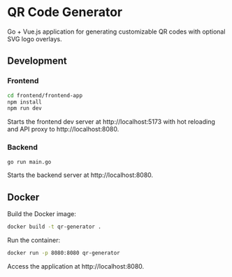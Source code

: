  # QR Code Generator

 Go + Vue.js application for generating customizable QR codes with optional SVG logo overlays.

 ## Development

 ### Frontend

 ```bash
 cd frontend/frontend-app
 npm install
 npm run dev
 ```

 Starts the frontend dev server at http://localhost:5173 with hot reloading and API proxy to http://localhost:8080.

 ### Backend

 ```bash
 go run main.go
 ```

 Starts the backend server at http://localhost:8080.

 ## Docker

 Build the Docker image:

 ```bash
 docker build -t qr-generator .
 ```

 Run the container:

 ```bash
 docker run -p 8080:8080 qr-generator
 ```

 Access the application at http://localhost:8080.